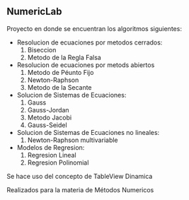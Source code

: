## NumericLab

Proyecto en donde se encuentran los algoritmos siguientes:

- Resolucion de ecuaciones por metodos cerrados:
	1. Biseccion
	2. Metodo de la Regla Falsa
- Resolucion de ecuaciones por metods abiertos
	1. Metodo de Péunto Fijo
	2. Newton-Raphson
	3. Metodo de la Secante
- Solucion de Sistemas de Ecuaciones:
	1. Gauss
	2. Gauss-Jordan
	3. Metodo Jacobi
	4. Gauss-Seidel
- Solucion de Sistemas de Ecuaciones no lineales:
	1. Newton-Raphson multivariable
- Modelos de Regresion:
	1. Regresion Lineal
	2. Regresion Polinomial 

Se hace uso del concepto de TableView Dinamica

Realizados para la materia de Métodos Numericos
